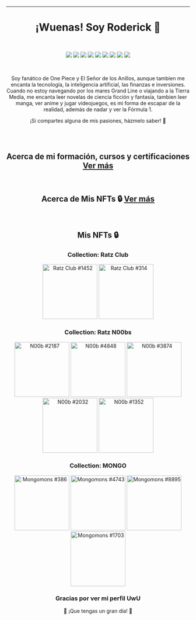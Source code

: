<!-- Banner principal -->
<hr>
<h1 align="center">¡Wuenas! Soy Roderick 👋</h1>

<!-- <h3 align="center">[tu cargo actual] en [tu empresa actual]</h3> -->
<br>

<!-- Redes sociales -->
<p align="center">
  <a href="https://twitter.com/roderick_gamer1"><img src="https://img.shields.io/badge/Twitter-1DA1F2?style=for-the-badge&logo=twitter&logoColor=white"></a>
  <a href="https://instagram.com/roderick_gamer1"><img src="https://img.shields.io/badge/Instagram-E4405F?style=for-the-badge&logo=instagram&logoColor=white"></a>
  <a href="https://www.twitch.tv/roderick_gamer"><img src="https://img.shields.io/badge/Twitch-9146FF?style=for-the-badge&logo=twitch&logoColor=white"></a>
  <a href="https://discord.gg/8WUzVjDTx3"><img src="https://img.shields.io/badge/Discord-5865F2?style=for-the-badge&logo=discord&logoColor=white"></a>
  <a href="https://myanimelist.net/profile/roderick_gamer"><img src="https://img.shields.io/badge/MyAnimeList-2E51A2?style=for-the-badge&logo=myanimelist&logoColor=white"></a>
  <a href="https://www.tiktok.com/@roderick_gamer"><img src="https://img.shields.io/badge/TikTok-000000?style=for-the-badge&logo=tiktok&logoColor=white"></a>
  <a href="https://t.me/roderick_gamer"><img src="https://img.shields.io/badge/Telegram-2CA5E0?style=for-the-badge&logo=telegram&logoColor=white"></a>
  <a href="mailto:[tu correo electrónico]"><img src="https://img.shields.io/badge/Gmail-D14836?style=for-the-badge&logo=gmail&logoColor=white"></a>
  <a href="https://www.linkedin.com/in/rodrigososa-andrade/"><img src="https://img.shields.io/badge/LinkedIn-0077B5?style=for-the-badge&logo=linkedin&logoColor=white">   </a>
</p>


<br>


<!-- Sobre mí -->
<p align="center">Soy fanático de One Piece y El Señor de los Anillos, aunque tambien me encanta la tecnología, la inteligencia artificial, las finanzas e inversiones. Cuando no estoy navegando por los mares Grand Line o viajando a la Tierra Media, me encanta leer novelas de ciencia ficción y fantasía, tambien leer manga, ver anime y jugar videojuegos, es mi forma de escapar de la realidad, además de nadar y ver la Fórmula 1.</p>

<p align="center">¡Si compartes alguna de mis pasiones, házmelo saber! 🤩</p>

<br>


<!-- Cargo actual -->
<!--<h2>Cargo actual</h2>
<p>[Tu cargo actual] en [tu empresa actual]</p>-->


<!-- Intereses profesionales -->
<!--<h2>Intereses profesionales</h2>
<ul>
  <li>Interés 1</li>
  <li>Interés 2</li>
  <li>Interés 3</li>
</ul>-->


<br>


  <h2 align="center">Acerca de mi formación, cursos y certificaciones
    <a href="Formación, cursos y certificaciones.md">Ver más</a>
  </h2>


<br>


  <h2 align="center">Acerca de Mis NFTs 🔒
    <a href="Formación, cursos y certificaciones.md">Ver más</a>
  </h2>


<br>


<!--     NFTs que holdeo     -->

<!--<h3 align="center">Collection: Nombre de la coleccion</h3>
<p align="center">
<a href="[Link-de-la-transaccion]">
  <img src="[Link-de-la-imagen]" alt="Nombre-del-NFT" width="150"></a>
</p>-->

<h2 align="center">Mis NFTs 🔒</h2>
<h3 align="center">Collection: Ratz Club</h3>
<p align="center">
  <a href="https://solscan.io/token/3c9DoSZJjNbstiKeDGw9fVLBssHb3YNysMW8mNXkUcCF">
    <img src="https://su7owogz24np2lfghznk3kx6mvozoc5ilt5377sosdmfygvdohpq.arweave.net/lT7rONnXGv0spj5arar-ZV2XC6hc-7_-TpDYXBqjcd8?ext=png" alt="Ratz Club #1452" width="150"></a>
<a href="https://solscan.io/token/Cqt6Uki7cVi1oXaTg7ToKk5mueGxUkwy9J2vEbHmXoSt">
  <img src="https://gs4at22pdv5klq2pqyjitthsbpfvtmabidv7oant2shteo4lgzgq.arweave.net/NLgJ608deqXDT4YSiczyC8tZsAFA6_cBs9SPMjuLNk0?ext=png" alt="Ratz Club #314" width="150"></a>
</p>

<h3 align="center">Collection: Ratz N00bs</h3>
<p align="center">
  <a href="https://solscan.io/token/C6DsSjUZKUsxJ2XHdaHdCmQ4Gb3VbzAvTa6fUEHx7p7R">
    <img src="https://ppkkerzezm55fsduwodjs5o3n4njgwgkrcysk7qvw33iw7ebwuwa.arweave.net/e9SiRyTLO9LIdLOGmXXbbxqTWMqIsSV-Fbb2i3yBtSw?ext=png" alt="N00b #2187" width="150"></a>
  <a href="https://solscan.io/token/CcU3jWGxMZFxsunZH6WZqgQMYs4uHiVaQvpa2jgCuYSq">
    <img src="https://3tblzsckwf3khlsc4oyeryku5gkzqjx36qzyljnnnpaythekatxq.arweave.net/3MK8yEqxdqOuQuOwSOFU6ZWYJvv0M4WlrWvBiZyKBO8?ext=png" alt="N00b #4848" width="150"></a>
  <a href="https://solscan.io/token/EKBQkkTgjWdPRrok6u6uiF5zTaxvGgnm2avTxEpRug6w">
    <img src="https://uhcwnf47alhvtupivar4pe2gfzojjq72cyld2pjowulqe3znkaja.arweave.net/ocVml58Cz1nR6Kgjx5NGLlyUw_oWFj09LrUXAm8tUBI?ext=png" alt="N00b #3874" width="150"></a>
  <a href="https://solscan.io/token/3tbuZyg2zDg39JnBvurd7Jxkuwqh3fhfd2SZTmHWcNqy">
    <img src="https://5cy5ti635nhoe7xv3o7vujx5fhadk2cegrg3ezkchb7heqv4vhoq.arweave.net/6LHZo9vrTuJ-9du_Wib9KcA1aEQ0TbJlQjh-ckK8qd0?ext=png" alt="N00b #2032" width="150"></a>
  <a href="https://solscan.io/token/6AWPPo2VeT6sp8VRQMgJaNTTt2UvEcuYTLVYcYWXZRzJ">
    <img src="https://yzj3iu6ccxmydgdq5glxr23rq3wqvmvebtfd2rt5i6o6b2bd44yq.arweave.net/xlO0U8IV2YGYcOmXeOtxhu0KsqQMyj1GfUed4Ogj5zE?ext=png" alt="N00b #1352" width="150"></a>
</p>

<h3 align="center">Collection: MONGO</h3>
<p align="center">
  <a href="https://solscan.io/token/4dVcDEg35WdeVHjSwiGY6knMxAimSgnvbFUeis5Cs3Uc">
    <img src="https://mongo.mypinata.cloud/ipfs/QmUEa885p2wse9ncd6oKVLEv5GegxhKrAVsELs6BH6w3Mm/386.png" alt="Mongomons #386" width="150"></a>
  <a href="https://solscan.io/token/5KtfYANpQ6jvhxbaqqK1WyywQTfzeTQVfxeTRzCbf13A">
    <img src="https://mongo.mypinata.cloud/ipfs/QmUEa885p2wse9ncd6oKVLEv5GegxhKrAVsELs6BH6w3Mm/4743.png" alt="Mongomons #4743" width="150"></a>
  <a href="https://solscan.io/token/2Wj4ZPqesVazoLEHR1A3yMLgYKxDCPJMif8qAA8Mf1Gr">
    <img src="https://mongo.mypinata.cloud/ipfs/QmUEa885p2wse9ncd6oKVLEv5GegxhKrAVsELs6BH6w3Mm/8895.png" alt="Mongomons #8895" width="150"></a>
  <a href="https://solscan.io/token/32CQ9zSKsGCigSENgaarVmchQzLxZHAaLRwsQnqUjQMf">
    <img src="https://mongo.mypinata.cloud/ipfs/QmUEa885p2wse9ncd6oKVLEv5GegxhKrAVsELs6BH6w3Mm/1703.png" alt="Mongomons #1703" width="150"></a>
</p>

<!-- Carteras de criptomonedas 
<h2 align="center">Carteras de criptomonedas 💰</h2>
<p align="center">A continuación, encontrarás mis direcciones públicas para recibir donaciones en diferentes redes:</p>

<h3 align="center">Ethereum</h3>
<p align="center">0x1234567890123456789012345678901234567890</p>

<h3 align="center">Binance Smart Chain</h3>
<p align="center">0x1234567890123456789012345678901234567890</p>

<h3 align="center">Polygon</h3>
<p align="center">0x1234567890123456789012345678901234567890</p>

<h3 align="center">Solana</h3>
<p align="center">[dirección de tu cartera en Solana]</p>

<h3 align="center">Cardano</h3>
<p align="center">[dirección de tu cartera en Cardano]</p> 
-->


<!-- Agradecimiento -->

<h3 align="center">Gracias por ver mi perfil UwU</h3>
<p align="center">🚀 ¡Que tengas un gran día! 🚀</p>
  

<!-- Banner final -->
<!-- <p align="center"><img src="[enlace a una imagen de tu elección]" alt="banner"></p> -->
